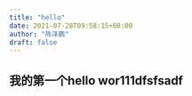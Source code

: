 ```yaml
---
title: "hello"
date: 2021-07-28T09:58:15+08:00
author: "陈泽鹏"
draft: false
---
```

## 我的第一个hello wor111dfsfsadf 
